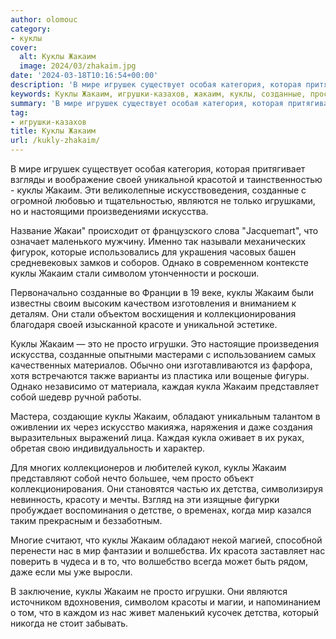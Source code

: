 ```yaml
---
author: olomouc
category:
- куклы
cover:
  alt: Куклы Жакаим
  image: 2024/03/zhakaim.jpg
date: '2024-03-18T10:16:54+00:00'
description: 'В мире игрушек существует особая категория, которая притягивает взгляды и воображение своей уникальной красотой и таинственностью - куклы Жакаим. Эти...'
keywords: Куклы Жакаим, игрушки-казахов, жакаим, куклы, созданные, просто, своей, уникальной, являются, искусства, однако, стали, символом, коллекционирования, это, игрушки, каждая
summary: 'В мире игрушек существует особая категория, которая притягивает взгляды и воображение своей уникальной красотой и таинственностью - куклы Жакаим. Эти...'
tag:
- игрушки-казахов
title: Куклы Жакаим
url: /kukly-zhakaim/
---
```


В мире игрушек существует особая категория, которая притягивает взгляды и воображение своей уникальной красотой и таинственностью \- куклы Жакаим. Эти великолепные искусствоведения, созданные с огромной любовью и тщательностью, являются не только игрушками, но и настоящими произведениями искусства.

Название Жакаи" происходит от французского слова "Jacquemart", что означает маленького мужчину. Именно так называли механических фигурок, которые использовались для украшения часовых башен средневековых замков и соборов. Однако в современном контексте куклы Жакаим стали символом утонченности и роскоши.

Первоначально созданные во Франции в 19 веке, куклы Жакаим были известны своим высоким качеством изготовления и вниманием к деталям. Они стали объектом восхищения и коллекционирования благодаря своей изысканной красоте и уникальной эстетике.

Куклы Жакаим — это не просто игрушки. Это настоящие произведения искусства, созданные опытными мастерами с использованием самых качественных материалов. Обычно они изготавливаются из фарфора, хотя встречаются также варианты из пластика или вощеные фигуры. Однако независимо от материала, каждая кукла Жакаим представляет собой шедевр ручной работы.

Мастера, создающие куклы Жакаим, обладают уникальным талантом в оживлении их через искусство макияжа, наряжения и даже создания выразительных выражений лица. Каждая кукла оживает в их руках, обретая свою индивидуальность и характер.

Для многих коллекционеров и любителей кукол, куклы Жакаим представляют собой нечто большее, чем просто объект коллекционирования. Они становятся частью их детства, символизируя невинность, красоту и мечты. Взгляд на эти изящные фигурки пробуждает воспоминания о детстве, о временах, когда мир казался таким прекрасным и беззаботным.

Многие считают, что куклы Жакаим обладают некой магией, способной перенести нас в мир фантазии и волшебства. Их красота заставляет нас поверить в чудеса и в то, что волшебство всегда может быть рядом, даже если мы уже выросли.

В заключение, куклы Жакаим не просто игрушки. Они являются источником вдохновения, символом красоты и магии, и напоминанием о том, что в каждом из нас живет маленький кусочек детства, который никогда не стоит забывать.